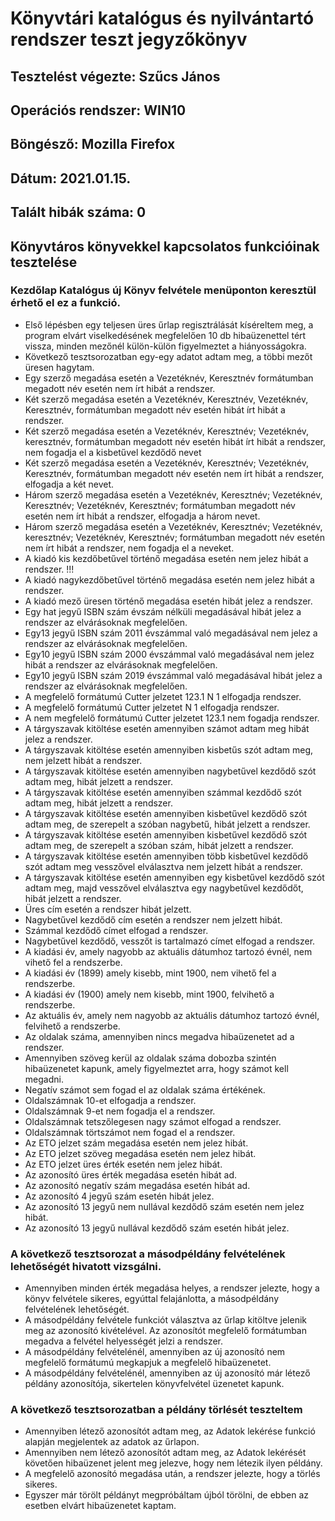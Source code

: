 # Könyvtári katalógus és nyilvántartó rendszer teszt jegyzőkönyv

## Tesztelést végezte: 	Szűcs  János
## Operációs rendszer:	WIN10
## Böngésző: 		Mozilla Firefox
## Dátum: 		2021.01.15.
## Talált hibák száma: 	0

## Könyvtáros könyvekkel kapcsolatos funkcióinak tesztelése

### Kezdőlap Katalógus új Könyv felvétele menüponton keresztül érhető el ez a funkció.  

* Első lépésben egy teljesen üres űrlap regisztrálását kíséreltem meg, a program elvárt viselkedésének megfelelően 10 db hibaüzenettel tért vissza, minden mezőnél külön-külön figyelmeztet a hiányosságokra.
* Következő tesztsorozatban egy-egy adatot adtam meg, a többi mezőt üresen hagytam.
* Egy szerző megadása esetén a Vezetéknév, Keresztnév formátumban megadott név esetén nem írt hibát a rendszer. 
* Két szerző megadása esetén a Vezetéknév, Keresztnév, Vezetéknév, Keresztnév, formátumban megadott név esetén hibát írt hibát a rendszer. 
* Két szerző megadása esetén a Vezetéknév, Keresztnév; Vezetéknév, keresztnév, formátumban megadott név esetén hibát írt hibát a rendszer, nem fogadja el a kisbetűvel kezdődő nevet
* Két szerző megadása esetén a Vezetéknév, Keresztnév; Vezetéknév, Keresztnév, formátumban megadott név esetén nem írt hibát a rendszer, elfogadja a két nevet.
* Három szerző megadása esetén a Vezetéknév, Keresztnév; Vezetéknév, Keresztnév; Vezetéknév, Keresztnév; formátumban megadott név esetén nem írt hibát a rendszer, elfogadja a három nevet.
* Három szerző megadása esetén a Vezetéknév, Keresztnév; Vezetéknév, keresztnév; Vezetéknév, Keresztnév; formátumban megadott név esetén nem írt hibát a rendszer, nem fogadja el a neveket.
* A kiadó kis kezdőbetűvel történő megadása esetén nem jelez hibát a rendszer. !!!
* A kiadó nagykezdőbetűvel történő megadása esetén nem jelez hibát a rendszer.
* A kiadó mező üresen történő megadása esetén hibát jelez a rendszer.
* Egy hat jegyű ISBN szám évszám nélküli megadásával hibát jelez a rendszer az elvárásoknak megfelelően.
* Egy13 jegyű ISBN szám  2011 évszámmal való megadásával nem jelez a rendszer az elvárásoknak megfelelően.
* Egy10 jegyű ISBN szám  2000 évszámmal való megadásával nem jelez hibát a rendszer az elvárásoknak megfelelően.
* Egy10 jegyű ISBN szám  2019 évszámmal való megadásával hibát jelez a rendszer az elvárásoknak megfelelően.
* A megfelelő formátumú Cutter jelzetet 123.1 N 1 elfogadja rendszer. 
* A megfelelő formátumú Cutter jelzetet N 1 elfogadja rendszer.
* A nem megfelelő formátumú Cutter jelzetet 123.1 nem fogadja rendszer. 
* A tárgyszavak kitöltése esetén amennyiben számot adtam meg hibát jelez a rendszer.
* A tárgyszavak kitöltése esetén amennyiben kisbetűs szót adtam meg, nem jelzett hibát a rendszer.
* A tárgyszavak kitöltése esetén amennyiben nagybetűvel kezdődő szót adtam meg, hibát jelzett a rendszer.
* A tárgyszavak kitöltése esetén amennyiben számmal kezdődő szót adtam meg, hibát jelzett a rendszer.
* A tárgyszavak kitöltése esetén amennyiben kisbetűvel kezdődő szót adtam meg, de szerepelt a szóban nagybetű, hibát jelzett a rendszer.
* A tárgyszavak kitöltése esetén amennyiben kisbetűvel kezdődő szót adtam meg, de szerepelt a szóban szám, hibát jelzett a rendszer.
* A tárgyszavak kitöltése esetén amennyiben több kisbetűvel kezdődő szót adtam meg vesszővel elválasztva nem jelzett hibát a rendszer.
* A tárgyszavak kitöltése esetén amennyiben egy kisbetűvel kezdődő szót adtam meg, majd vesszővel elválasztva egy nagybetűvel kezdődőt, hibát jelzett a rendszer.
* Üres cím esetén a rendszer hibát jelzett.
* Nagybetűvel kezdődő cím esetén a rendszer nem jelzett hibát.
* Számmal kezdődő címet elfogad a rendszer.
* Nagybetűvel kezdődő, vesszőt is tartalmazó címet elfogad a rendszer.
* A kiadási év, amely nagyobb az aktuális dátumhoz tartozó évnél, nem vihető fel a rendszerbe.
* A kiadási év (1899) amely kisebb, mint 1900, nem vihető fel a rendszerbe.
* A kiadási év (1900) amely nem kisebb, mint 1900, felvihető a rendszerbe.
* Az aktuális év, amely nem nagyobb az aktuális dátumhoz tartozó évnél, felvihető a rendszerbe.
* Az oldalak száma, amennyiben nincs megadva hibaüzenetet ad a rendszer.
* Amennyiben szöveg kerül az oldalak száma dobozba szintén hibaüzenetet kapunk, amely figyelmeztet arra, hogy számot kell megadni.
* Negatív számot sem fogad el az oldalak száma értékének.
* Oldalszámnak 10-et elfogadja a rendszer.
* Oldalszámnak 9-et nem fogadja el a rendszer.
* Oldalszámnak tetszőlegesen nagy számot elfogad a rendszer.
* Oldalszámnak törtszámot nem fogad el a rendszer.
* Az ETO jelzet szám megadása esetén nem jelez hibát.
* Az ETO jelzet szöveg megadása esetén nem jelez hibát.
* Az ETO jelzet üres érték esetén nem jelez hibát.
* Az azonosító üres érték megadása esetén hibát ad.
* Az azonosító negatív szám megadása esetén hibát ad.
* Az azonosító 4 jegyű szám esetén hibát jelez.
* Az azonosító 13 jegyű nem nullával kezdődő szám esetén nem jelez hibát.
* Az azonosító 13 jegyű nullával kezdődő szám esetén hibát jelez.

### A következő tesztsorozat a másodpéldány felvételének lehetőségét hivatott vizsgálni.

* Amennyiben minden érték megadása helyes, a rendszer jelezte, hogy a könyv felvétele sikeres, egyúttal felajánlotta, a másodpéldány felvételének lehetőségét. 
* A másodpéldány felvétele funkciót választva az űrlap kitöltve jelenik meg az azonosító kivételével. Az azonosítót megfelelő formátumban megadva a felvétel helyességét jelzi a rendszer. 
* A másodpéldány felvételénél, amennyiben az új azonosító nem megfelelő formátumú megkapjuk a megfelelő hibaüzenetet.
* A másodpéldány felvételénél, amennyiben az új azonosító már létező példány azonosítója, sikertelen könyvfelvétel üzenetet kapunk.

### A következő tesztsorozatban a példány törlését teszteltem

* Amennyiben létező azonosítót adtam meg, az Adatok lekérése funkció alapján megjelentek az adatok az űrlapon.
* Amennyiben nem létező azonosítót adtam meg, az Adatok lekérését követően hibaüzenet jelent meg jelezve, hogy nem létezik ilyen példány.
* A megfelelő azonosító megadása után, a rendszer jelezte, hogy a törlés sikeres.
* Egyszer már törölt példányt megpróbáltam újból törölni, de ebben az esetben elvárt hibaüzenetet kaptam.

